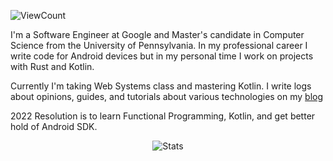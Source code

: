 ![ViewCount](https://views.whatilearened.today/views/github/bexxmodd/bexxmodd.svg?cache=remove)

I'm a Software Engineer at Google and Master\'s candidate in Computer Science from the University of Pennsylvania. In my professional career I write code for Android devices but in my personal time I work on projects with Rust and Kotlin.

Currently I'm taking Web Systems class and mastering Kotlin. I write logs about opinions, guides, and tutorials about various technologies on my [blog](https://www.bexxmodd.com/logs)

2022 Resolution is to learn Functional Programming, Kotlin, and get better hold of Android SDK.


<p align="center">
  <img title="Stats" src="https://github-readme-stats.vercel.app/api?username=bexxmodd&show_icons=true&theme=synthwave"/>
</p>
